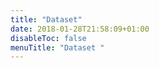 ```yaml
---
title: "Dataset"
date: 2018-01-28T21:58:09+01:00
disableToc: false
menuTitle: "Dataset "
---
```





